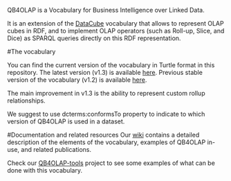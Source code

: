
QB4OLAP is a Vocabulary for Business Intelligence over Linked Data.

It is an extension of the [DataCube](http://www.w3.org/TR/vocab-data-cube/) vocabulary that allows to represent OLAP cubes in RDF, 
and to implement OLAP operators (such as Roll-up, Slice, and Dice) as SPARQL queries directly on this RDF representation.

#The vocabulary 

You can find the current version of the vocabulary in Turtle format in this repository. 
The latest version (v1.3) is available [here](https://github.com/lorenae/qb4olap/blob/master/rdf/qb4olap.ttl). Previous stable version of the vocabulary (v1.2) is available [here](https://github.com/lorenae/qb4olap/tree/master/rdf).

The main improvement in v1.3 is the ability to represent custom rollup relationships.

We suggest to use dcterms:conformsTo property to indicate to which version of QB4OLAP is used in a dataset.

#Documentation and related resources
Our [wiki](https://github.com/lorenae/qb4olap/wiki) contains a detailed description of the elements of the vocabulary, examples of QB4OLAP in-use, and related publications.

Check our [QB4OLAP-tools](https://github.com/lorenae/qb4olap-tools) project to see some examples of what can be done with this vocabulary.

